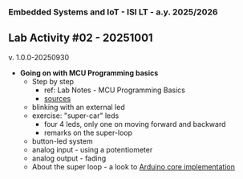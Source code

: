 ### Embedded Systems and IoT  - ISI LT - a.y. 2025/2026

## Lab Activity #02 - 20251001

v. 1.0.0-20250930
 
- **Going on with MCU Programming basics** 
  - Step by step 
    - ref: Lab Notes - MCU Programming Basics
    - [sources](https://github.com/pslab-unibo/esiot-2025-2026/tree/master/src/arduino/lab-activity-02)
  - blinking with an external led
  - exercise: "super-car" leds
    - four 4 leds, only one on moving forward and backward 
    - remarks on the super-loop
  - button-led system
  - analog input - using a potentiometer
  - analog output - fading
  - About the super loop - a look to [Arduino core implementation](https://github.com/arduino/ArduinoCore-avr/blob/master/cores/arduino/main.cpp)


